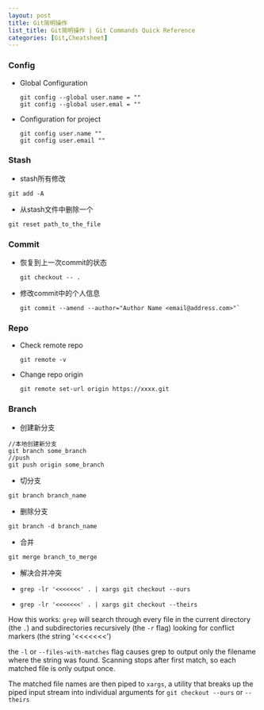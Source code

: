 ```yaml
---
layout: post
title: Git简明操作
list_title: Git简明操作 | Git Commands Quick Reference
categories: [Git,Cheatsheet]
---
```


### Config

- Global Configuration
    ```
    git config --global user.name = ""
    git config --global user.emal = ""
    ```

- Configuration for project
    ```
    git config user.name ""
    git config user.email ""
    ```

### Stash

- stash所有修改
```
git add -A
```
- 从stash文件中删除一个
```
git reset path_to_the_file
```

### Commit

- 恢复到上一次commit的状态
    ```
    git checkout -- .
    ```
- 修改commit中的个人信息
    ```
    git commit --amend --author="Author Name <email@address.com>"`
    ```
### Repo

- Check remote repo 
    ```
    git remote -v 
    ```
- Change repo origin 
    ```
    git remote set-url origin https://xxxx.git
    ```

### Branch

- 创建新分支

```
//本地创建新分支
git branch some_branch
//push
git push origin some_branch
```

- 切分支

```
git branch branch_name
```

- 删除分支

```
git branch -d branch_name
```

- 合并

```
git merge branch_to_merge
```

- 解决合并冲突

- `grep -lr '<<<<<<<' . | xargs git checkout --ours`
- `grep -lr '<<<<<<<' . | xargs git checkout --theirs`

How this works: `grep` will search through every file in the current directory (the `.`) and subdirectories recursively (the `-r` flag) looking for conflict markers (the string '<<<<<<<')

the `-l` or `--files-with-matches` flag causes grep to output only the filename where the string was found. Scanning stops after first match, so each matched file is only output once.

The matched file names are then piped to `xargs`, a utility that breaks up the piped input stream into individual arguments for `git checkout --ours` or `--theirs`

